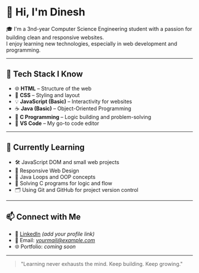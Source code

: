 # 👋 Hi, I'm Dinesh

🎓 I'm a 3nd-year Computer Science Engineering student with a passion for building clean and responsive websites.  
I enjoy learning new technologies, especially in web development and programming.

---

## 🚀 Tech Stack I Know

- 🌐 **HTML** – Structure of the web
- 🎨 **CSS** – Styling and layout
- 💡 **JavaScript (Basic)** – Interactivity for websites
- ☕ **Java (Basic)** – Object-Oriented Programming
- 🔣 **C Programming** – Logic building and problem-solving
- 🧰 **VS Code** – My go-to code editor

---

## 🧠 Currently Learning

- 🛠️ JavaScript DOM and small web projects
- 📱 Responsive Web Design
- 🔁 Java Loops and OOP concepts
- 🧪 Solving C programs for logic and flow
- 🗂️ Using Git and GitHub for project version control

---

## 📫 Connect with Me

- 💼 [LinkedIn](https://www.linkedin.com/) *(add your profile link)*
- 📧 Email: *yourmail@example.com*
- 🌐 Portfolio: *coming soon*

---

> "Learning never exhausts the mind. Keep building. Keep growing."
